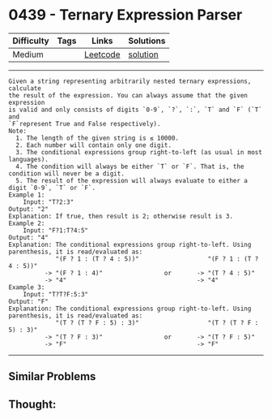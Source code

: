 # 0439 - Ternary Expression Parser

Difficulty  | Tags | Links | Solutions
----------- | ---- | ----- | -----
Medium |  | [Leetcode](https://leetcode.com/problems/ternary-expression-parser) | [solution](https://leetcode.com/problems/ternary-expression-parser/solution/)


-----------

```
Given a string representing arbitrarily nested ternary expressions, calculate
the result of the expression. You can always assume that the given expression
is valid and only consists of digits `0-9`, `?`, `:`, `T` and `F` (`T` and
`F`represent True and False respectively).
Note:
  1. The length of the given string is ≤ 10000.
  2. Each number will contain only one digit.
  3. The conditional expressions group right-to-left (as usual in most languages).
  4. The condition will always be either `T` or `F`. That is, the condition will never be a digit.
  5. The result of the expression will always evaluate to either a digit `0-9`, `T` or `F`.
Example 1:
    Input: "T?2:3"
Output: "2"
Explanation: If true, then result is 2; otherwise result is 3.
Example 2:
    Input: "F?1:T?4:5"
Output: "4"
Explanation: The conditional expressions group right-to-left. Using parenthesis, it is read/evaluated as:
             "(F ? 1 : (T ? 4 : 5))"                   "(F ? 1 : (T ? 4 : 5))"
          -> "(F ? 1 : 4)"                 or       -> "(T ? 4 : 5)"
          -> "4"                                    -> "4"
Example 3:
    Input: "T?T?F:5:3"
Output: "F"
Explanation: The conditional expressions group right-to-left. Using parenthesis, it is read/evaluated as:
             "(T ? (T ? F : 5) : 3)"                   "(T ? (T ? F : 5) : 3)"
          -> "(T ? F : 3)"                 or       -> "(T ? F : 5)"
          -> "F"                                    -> "F"
```

-----------


## Similar Problems




## Thought:
